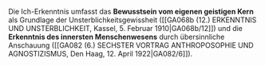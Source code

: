 
Die Ich-Erkenntnis umfasst das **Bewusstsein vom eigenen geistigen Kern** als Grundlage der Unsterblichkeitsgewissheit ([[GA068b (12.) ERKENNTNIS UND UNSTERBLICHKEIT, Kassel, 5. Februar 1910|GA068b/12]]) und die **Erkenntnis des innersten Menschenwesens** durch übersinnliche Anschauung ([[GA082 (6.) SECHSTER VORTRAG ANTHROPOSOPHIE UND AGNOSTIZISMUS, Den Haag, 12. April 1922|GA082/6]]).
